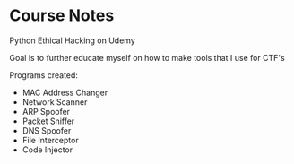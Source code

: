 # Course Notes
Python Ethical Hacking on Udemy  

Goal is to further educate myself on how to make tools that I use for CTF's  

Programs created:  
* MAC Address Changer
* Network Scanner
* ARP Spoofer
* Packet Sniffer
* DNS Spoofer
* File Interceptor
* Code Injector